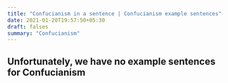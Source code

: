 ```yaml
---
title: "Confucianism in a sentence | Confucianism example sentences"
date: 2021-01-20T19:57:50+05:30
draft: falses
summary: "Confucianism"
---
```

## Unfortunately, we have no example sentences for Confucianism                 
